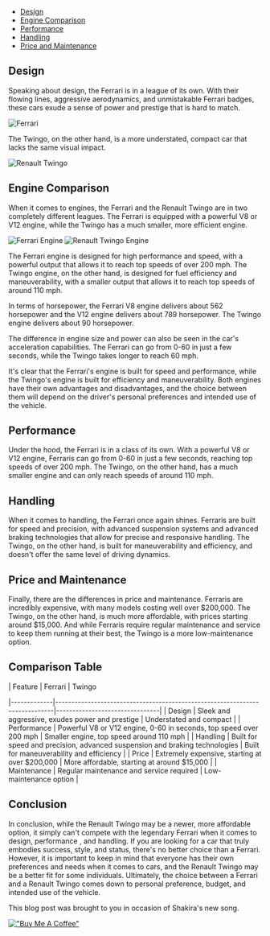 

*   [Design](#design)
*   [Engine Comparison](#engine-comparison)
*   [Performance](#performance)
*   [Handling](#handling)
*   [Price and Maintenance](#price-and-maintenance)

Design
------

Speaking about design, the Ferrari is in a league of its own. With their flowing lines, aggressive aerodynamics, and unmistakable Ferrari badges, these cars exude a sense of power and prestige that is hard to match.

![Ferrari](https://di-uploads-pod15.dealerinspire.com/lakeforestsportscars/uploads/2020/07/1962-Ferrari-250-GTO.jpg)

The Twingo, on the other hand, is a more understated, compact car that lacks the same visual impact.

![Renault Twingo](https://cdn.motor1.com/images/mgl/7MRwo/s1/renault-twingo.jpg)

Engine Comparison
-----------------

When it comes to engines, the Ferrari and the Renault Twingo are in two completely different leagues. The Ferrari is equipped with a powerful V8 or V12 engine, while the Twingo has a much smaller, more efficient engine.

![Ferrari Engine](https://api.ferrari.com/cms/network/medias//resize/6093c2930abef6224c06a04d-ferrari-magazine-qNIDWx0LDp.jpg?apikey=9QscUiwr5n0NhOuQb463QEKghPrVlpaF&width=830&height=0) ![Renault Twingo Engine](https://www.autocar.co.uk/sites/autocar.co.uk/files/styles/gallery_slide/public/renault-twingo-rt-008.jpg?itok=rCuximwZ)

The Ferrari engine is designed for high performance and speed, with a powerful output that allows it to reach top speeds of over 200 mph. The Twingo engine, on the other hand, is designed for fuel efficiency and maneuverability, with a smaller output that allows it to reach top speeds of around 110 mph.

In terms of horsepower, the Ferrari V8 engine delivers about 562 horsepower and the V12 engine delivers about 789 horsepower. The Twingo engine delivers about 90 horsepower.

The difference in engine size and power can also be seen in the car's acceleration capabilities. The Ferrari can go from 0-60 in just a few seconds, while the Twingo takes longer to reach 60 mph.

It's clear that the Ferrari's engine is built for speed and performance, while the Twingo's engine is built for efficiency and maneuverability. Both engines have their own advantages and disadvantages, and the choice between them will depend on the driver's personal preferences and intended use of the vehicle.

Performance
-----------

Under the hood, the Ferrari is in a class of its own. With a powerful V8 or V12 engine, Ferraris can go from 0-60 in just a few seconds, reaching top speeds of over 200 mph. The Twingo, on the other hand, has a much smaller engine and can only reach speeds of around 110 mph.

Handling
--------

When it comes to handling, the Ferrari once again shines. Ferraris are built for speed and precision, with advanced suspension systems and advanced braking technologies that allow for precise and responsive handling. The Twingo, on the other hand, is built for maneuverability and efficiency, and doesn't offer the same level of driving dynamics.

Price and Maintenance
---------------------

Finally, there are the differences in price and maintenance. Ferraris are incredibly expensive, with many models costing well over $200,000. The Twingo, on the other hand, is much more affordable, with prices starting around $15,000. And while Ferraris require regular maintenance and service to keep them running at their best, the Twingo is a more low-maintenance option.

Comparison Table
----------------

| Feature     | Ferrari                                                                     | Twingo

|-------------|-----------------------------------------------------------------------------|--------------------------------|
| Design      | Sleek and aggressive, exudes power and prestige                             | Understated and compact                     |
| Performance | Powerful V8 or V12 engine, 0-60 in seconds, top speed over 200 mph          | Smaller engine, top speed around 110 mph    |
| Handling    | Built for speed and precision, advanced suspension and braking technologies | Built for maneuverability and efficiency    |
| Price       | Extremely expensive, starting at over $200,000                              | More affordable, starting at around $15,000 |
| Maintenance | Regular maintenance and service required                                    | Low-maintenance option                      |

Conclusion
----------

In conclusion, while the Renault Twingo may be a newer, more affordable option, it simply can't compete with the legendary Ferrari when it comes to design, performance , and handling. 
If you are looking for a car that truly embodies success, style, and status, there's no better choice than a Ferrari. However, it is important to keep in mind that everyone has their own preferences and needs when it comes to cars, and the Renault Twingo may be a better fit for some individuals. 
Ultimately, the choice between a Ferrari and a Renault Twingo comes down to personal preference, budget, and intended use of the vehicle.

This blog post was brought to you in occasion of Shakira's new song.

[!["Buy Me A Coffee"](https://www.buymeacoffee.com/assets/img/custom_images/orange_img.png)](https://www.buymeacoffee.com/vgsp2pj68wi)
